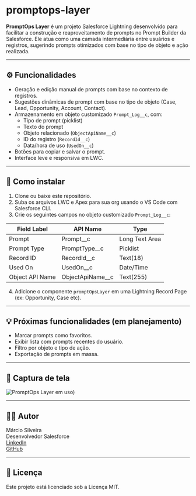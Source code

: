 # promptops-layer

**PromptOps Layer** é um projeto Salesforce Lightning desenvolvido para facilitar a construção e reaproveitamento de prompts no Prompt Builder da Salesforce. Ele atua como uma camada intermediária entre usuários e registros, sugerindo prompts otimizados com base no tipo de objeto e ação realizada.

---

## ⚙️ Funcionalidades

- Geração e edição manual de prompts com base no contexto de registros.
- Sugestões dinâmicas de prompt com base no tipo de objeto (Case, Lead, Opportunity, Account, Contact).
- Armazenamento em objeto customizado `Prompt_Log__c`, com:
  - Tipo de prompt (picklist)
  - Texto do prompt
  - Objeto relacionado (`ObjectApiName__c`)
  - ID do registro (`RecordId__c`)
  - Data/hora de uso (`UsedOn__c`)
- Botões para copiar e salvar o prompt.
- Interface leve e responsiva em LWC.

---

## 🚀 Como instalar

1. Clone ou baixe este repositório.
2. Suba os arquivos LWC e Apex para sua org usando o VS Code com Salesforce CLI.
3. Crie os seguintes campos no objeto customizado `Prompt_Log__c`:

| Field Label     | API Name         | Type              |
|----------------|------------------|-------------------|
| Prompt         | Prompt__c        | Long Text Area    |
| Prompt Type    | PromptType__c    | Picklist          |
| Record ID      | RecordId__c      | Text(18)          |
| Used On        | UsedOn__c        | Date/Time         |
| Object API Name| ObjectApiName__c | Text(255)         |

4. Adicione o componente `promptOpsLayer` em uma Lightning Record Page (ex: Opportunity, Case etc).

---

## 💡 Próximas funcionalidades (em planejamento)

- Marcar prompts como favoritos.
- Exibir lista com prompts recentes do usuário.
- Filtro por objeto e tipo de ação.
- Exportação de prompts em massa.

---

## 📸 Captura de tela

![PromptOps Layer em uso]([https://github.com/marciosilver/promptops-layer/blob/main/docs/promptops_example.png.jpg))

---

## 👨‍💻 Autor

Márcio Silveira  
Desenvolvedor Salesforce  
[LinkedIn](https://www.linkedin.com/in/marciosilveira-0873/)  
[GitHub](https://github.com/marciosilver)

---

## 📄 Licença

Este projeto está licenciado sob a Licença MIT.
